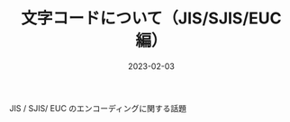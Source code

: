 ﻿---
layout: post
title:  文字コードについて（JIS/SJIS/EUC 編）
date:  2023-02-03
article: articles/character-code/jpcode.html
---
JIS / SJIS/ EUC のエンコーディングに関する話題

